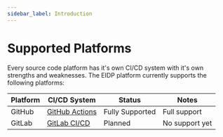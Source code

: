 ```yaml
---
sidebar_label: Introduction
---
```


# Supported Platforms

Every source code platform has it's own CI/CD system with it's own strengths and weaknesses.
The EIDP platform currently supports the following platforms:

| Platform | CI/CD System                                         | Status          | Notes              |
|----------|------------------------------------------------------|-----------------|--------------------|
| GitHub   | [GitHub Actions](https://docs.github.com/en/actions) | Fully Supported | Full support       |
| GitLab   | [GitLab CI/CD](https://docs.gitlab.com/ci/)          | Planned         | No support yet     |
